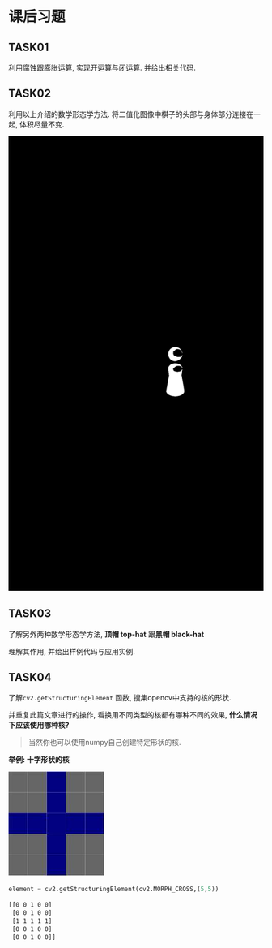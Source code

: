 # 课后习题


## TASK01

利用腐蚀跟膨胀运算, 实现开运算与闭运算. 并给出相关代码.



## TASK02

利用以上介绍的数学形态学方法. 将二值化图像中棋子的头部与身体部分连接在一起, 体积尽量不变.

![bin-chess](./image/bin-chess.png)







## TASK03

了解另外两种数学形态学方法, **顶帽 top-hat** 跟**黑帽 black-hat**

理解其作用, 并给出样例代码与应用实例.



## TASK04

了解`cv2.getStructuringElement` 函数, 搜集opencv中支持的核的形状.

并重复此篇文章进行的操作, 看换用不同类型的核都有哪种不同的效果, **什么情况下应该使用哪种核?**

> 当然你也可以使用numpy自己创建特定形状的核.



**举例: 十字形状的核**

![20130621154937390.jpg](./image/20130621154937390.jpg)



```python
element = cv2.getStructuringElement(cv2.MORPH_CROSS,(5,5))  
```

```
[[0 0 1 0 0]  
 [0 0 1 0 0]  
 [1 1 1 1 1]  
 [0 0 1 0 0]  
 [0 0 1 0 0]]  
```
